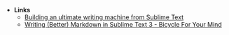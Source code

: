 - **Links**
	- [Building an ultimate writing machine from Sublime Text](https://tonsky.me/blog/sublime-writer/)
	- [Writing (Better) Markdown in Sublime Text 3 - Bicycle For Your Mind](http://bicycleforyourmind.com/markdown%20in%20sublime%20text%203)